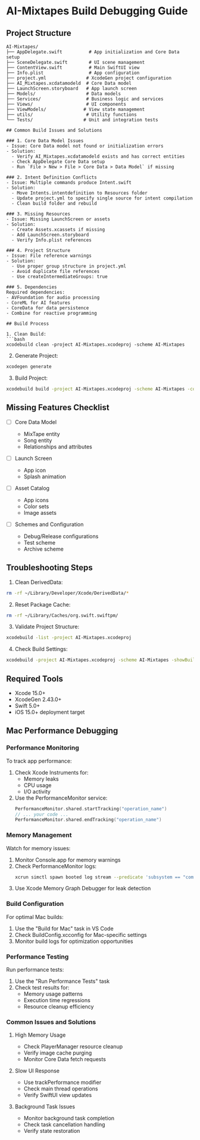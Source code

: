 # AI-Mixtapes Build Debugging Guide

## Project Structure

```
AI-Mixtapes/
├── AppDelegate.swift          # App initialization and Core Data setup
├── SceneDelegate.swift        # UI scene management
├── ContentView.swift          # Main SwiftUI view
├── Info.plist                 # App configuration
├── project.yml               # XcodeGen project configuration
├── AI_Mixtapes.xcdatamodeld  # Core Data model
├── LaunchScreen.storyboard   # App launch screen
├── Models/                   # Data models
├── Services/                 # Business logic and services
├── Views/                    # UI components
├── ViewModels/              # View state management
├── utils/                    # Utility functions
└── Tests/                   # Unit and integration tests

## Common Build Issues and Solutions

### 1. Core Data Model Issues
- Issue: Core Data model not found or initialization errors
- Solution: 
  - Verify AI_Mixtapes.xcdatamodeld exists and has correct entities
  - Check AppDelegate Core Data setup
  - Run `File > New > File > Core Data > Data Model` if missing

### 2. Intent Definition Conflicts
- Issue: Multiple commands produce Intent.swift
- Solution:
  - Move Intents.intentdefinition to Resources folder
  - Update project.yml to specify single source for intent compilation
  - Clean build folder and rebuild

### 3. Missing Resources
- Issue: Missing LaunchScreen or assets
- Solution:
  - Create Assets.xcassets if missing
  - Add LaunchScreen.storyboard
  - Verify Info.plist references

### 4. Project Structure
- Issue: File reference warnings
- Solution:
  - Use proper group structure in project.yml
  - Avoid duplicate file references
  - Use createIntermediateGroups: true

### 5. Dependencies
Required dependencies:
- AVFoundation for audio processing
- CoreML for AI features
- CoreData for data persistence
- Combine for reactive programming

## Build Process

1. Clean Build:
```bash
xcodebuild clean -project AI-Mixtapes.xcodeproj -scheme AI-Mixtapes
```

2. Generate Project:
```bash
xcodegen generate
```

3. Build Project:
```bash
xcodebuild build -project AI-Mixtapes.xcodeproj -scheme AI-Mixtapes -configuration Debug
```

## Missing Features Checklist

- [ ] Core Data Model
  - MixTape entity
  - Song entity
  - Relationships and attributes

- [ ] Launch Screen
  - App icon
  - Splash animation

- [ ] Asset Catalog
  - App icons
  - Color sets
  - Image assets

- [ ] Schemes and Configuration
  - Debug/Release configurations
  - Test scheme
  - Archive scheme

## Troubleshooting Steps

1. Clean DerivedData:
```bash
rm -rf ~/Library/Developer/Xcode/DerivedData/*
```

2. Reset Package Cache:
```bash
rm -rf ~/Library/Caches/org.swift.swiftpm/
```

3. Validate Project Structure:
```bash
xcodebuild -list -project AI-Mixtapes.xcodeproj
```

4. Check Build Settings:
```bash
xcodebuild -project AI-Mixtapes.xcodeproj -scheme AI-Mixtapes -showBuildSettings
```

## Required Tools

- Xcode 15.0+
- XcodeGen 2.43.0+
- Swift 5.0+
- iOS 15.0+ deployment target

## Mac Performance Debugging

### Performance Monitoring
To track app performance:
1. Check Xcode Instruments for:
   - Memory leaks
   - CPU usage
   - I/O activity
2. Use the PerformanceMonitor service:
   ```swift
   PerformanceMonitor.shared.startTracking("operation_name")
   // ... your code ...
   PerformanceMonitor.shared.endTracking("operation_name")
   ```

### Memory Management
Watch for memory issues:
1. Monitor Console.app for memory warnings
2. Check PerformanceMonitor logs:
   ```bash
   xcrun simctl spawn booted log stream --predicate 'subsystem == "com.ai-mixtapes" AND category == "Performance"'
   ```
3. Use Xcode Memory Graph Debugger for leak detection

### Build Configuration
For optimal Mac builds:
1. Use the "Build for Mac" task in VS Code
2. Check BuildConfig.xcconfig for Mac-specific settings
3. Monitor build logs for optimization opportunities

### Performance Testing
Run performance tests:
1. Use the "Run Performance Tests" task
2. Check test results for:
   - Memory usage patterns
   - Execution time regressions
   - Resource cleanup efficiency

### Common Issues and Solutions
1. High Memory Usage
   - Check PlayerManager resource cleanup
   - Verify image cache purging
   - Monitor Core Data fetch requests

2. Slow UI Response
   - Use trackPerformance modifier
   - Check main thread operations
   - Verify SwiftUI view updates

3. Background Task Issues
   - Monitor background task completion
   - Check task cancellation handling
   - Verify state restoration
